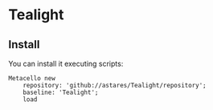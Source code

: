 # TealightInstall---------You can install it executing scripts:```SmalltalkMetacello new 	repository: 'github://astares/Tealight/repository';	baseline: 'Tealight';	load 